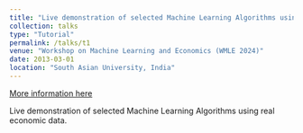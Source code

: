```yaml
---
title: "Live demonstration of selected Machine Learning Algorithms using real economic data."
collection: talks
type: "Tutorial"
permalink: /talks/t1
venue: "Workshop on Machine Learning and Economics (WMLE 2024)"
date: 2013-03-01
location: "South Asian University, India"
---
```


[More information here]([http://exampleurl.com](https://sites.google.com/view/wmle2024/home))

Live demonstration of selected Machine Learning Algorithms using real economic data.

